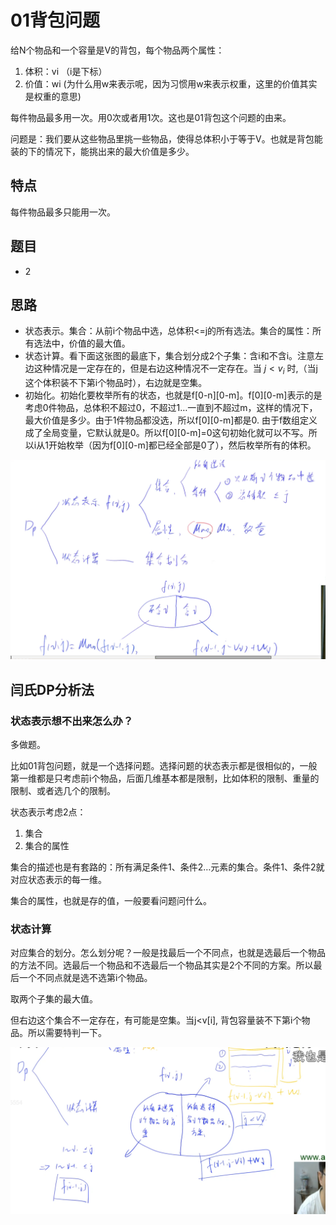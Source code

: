# 01背包问题

给N个物品和一个容量是V的背包，每个物品两个属性：

1. 体积：vi （i是下标）
2. 价值：wi (为什么用w来表示呢，因为习惯用w来表示权重，这里的价值其实是权重的意思)

每件物品最多用一次。用0次或者用1次。这也是01背包这个问题的由来。

问题是：我们要从这些物品里挑一些物品，使得总体积小于等于V。也就是背包能装的下的情况下，能挑出来的最大价值是多少。

## 特点

每件物品最多只能用一次。

## 题目

- 2

## 思路

- 状态表示。集合：从前i个物品中选，总体积<=j的所有选法。集合的属性：所有选法中，价值的最大值。
- 状态计算。看下面这张图的最底下，集合划分成2个子集：含i和不含i。注意左边这种情况是一定存在的，但是右边这种情况不一定存在。当 $j < v_i$ 时,（当j这个体积装不下第i个物品时），右边就是空集。
- 初始化。初始化要枚举所有的状态，也就是f[0-n][0-m]。f[0][0-m]表示的是考虑0件物品，总体积不超过0，不超过1…一直到不超过m，这样的情况下，最大价值是多少。由于1件物品都没选，所以f[0][0-m]都是0. 由于f数组定义成了全局变量，它默认就是0。所以f[0][0-m]=0这句初始化就可以不写。所以i从1开始枚举（因为f[0][0-m]都已经全部是0了），然后枚举所有的体积。

![](imgs/1.png)

## 闫氏DP分析法

### 状态表示想不出来怎么办？

多做题。

比如01背包问题，就是一个选择问题。选择问题的状态表示都是很相似的，一般第一维都是只考虑前i个物品，后面几维基本都是限制，比如体积的限制、重量的限制、或者选几个的限制。

状态表示考虑2点：

1. 集合
2. 集合的属性

集合的描述也是有套路的：所有满足条件1、条件2…元素的集合。条件1、条件2就对应状态表示的每一维。

集合的属性，也就是存的值，一般要看问题问什么。

### 状态计算

对应集合的划分。怎么划分呢？一般是找最后一个不同点，也就是选最后一个物品的方法不同。选最后一个物品和不选最后一个物品其实是2个不同的方案。所以最后一个不同点就是选不选第i个物品。

取两个子集的最大值。

但右边这个集合不一定存在，有可能是空集。当j<v[i], 背包容量装不下第i个物品。所以需要特判一下。

![](imgs/2.png)

